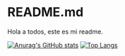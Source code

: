 # README.md


Hola a todos, este es mi readme.

[![Anurag's GitHub stats](https://github-readme-stats.vercel.app/api?username=Braggiouy&show_icons=true&theme=vue-dark)](https://github.com/anuraghazra/github-readme-stats)
[![Top Langs](https://github-readme-stats.vercel.app/api/top-langs/?username=Braggiouy&langs_count=8&theme=vue-dark)](https://github.com/anuraghazra/github-readme-stats)
